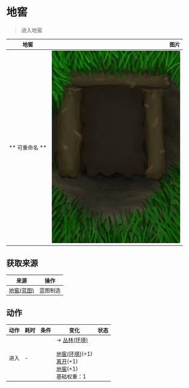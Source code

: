 # 地窖  
> 进入地窖  
  
  地窖  |   图片   
 ----  |  ----:   
 ** 可重命名 **  |  ![](Sprite/Cellar.png)   
  
## 获取来源  
来源  |  操作  
----  |  ----  
[地窖(蓝图)](Bp_Cellar.md)  |  蓝图制造  
## 动作  
动作  |  耗时  |  条件  |  变化  |  状态  
----  |  ----  |  ----  |  ----  |  ----  
进入<br>  |  -  |    |  → [丛林(环境)](Env_Jungle.md)<br><br>[地窖(环境)](Env_Cellar.md)(+1)<br>[离开](CellarExit.md)(+1)<br>[地窖](Cellar.md)(+1)<br>基础权重：1<br>  |    
